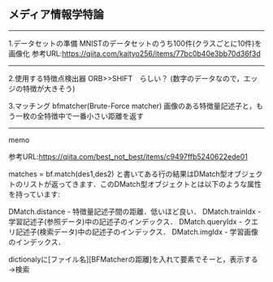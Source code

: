 ## メディア情報学特論

---

1.データセットの準備
MNISTのデータセットのうち100件(クラスごとに10件)を画像化
参考URL:https://qiita.com/kaityo256/items/77bc0b40e3bb70d36f3d

---

2.使用する特徴点検出器
ORB>>SHIFT　らしい？
(数字のデータなので，エッジの特徴が大きそう)


3.マッチング
bfmatcher(Brute-Force matcher)
画像のある特徴量記述子と，もう一枚の全特徴中で一番小さい距離を返す


---

memo

参考URL:https://qiita.com/best_not_best/items/c9497ffb5240622ede01


matches = bf.match(des1,des2) と書いてある行の結果はDMatch型オブジェクトのリストが返ってきます．このDMatch型オブジェクトとは以下のような属性を持っています:

DMatch.distance - 特徴量記述子間の距離．低いほど良い．
DMatch.trainIdx - 学習記述子(参照データ)中の記述子のインデックス．
DMatch.queryIdx - クエリ記述子(検索データ)中の記述子のインデックス．
DMatch.imgIdx - 学習画像のインデックス．


dictionalyに[ファイル名][BFMatcherの距離]を入れて要素でそーと，表示する→検索
